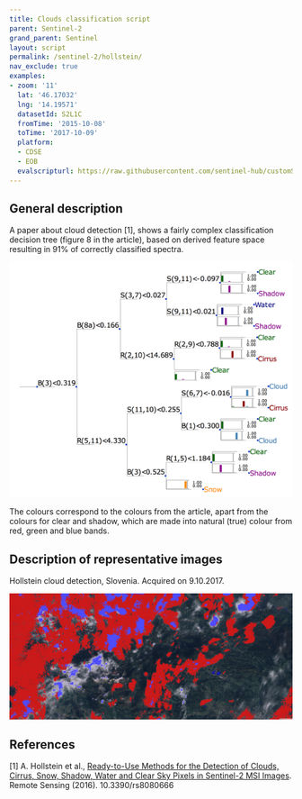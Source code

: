 ```yaml
---
title: Clouds classification script
parent: Sentinel-2
grand_parent: Sentinel
layout: script
permalink: /sentinel-2/hollstein/
nav_exclude: true
examples:
- zoom: '11'
  lat: '46.17032'
  lng: '14.19571'
  datasetId: S2L1C
  fromTime: '2015-10-08'
  toTime: '2017-10-09'
  platform:
  - CDSE
  - EOB
  evalscripturl: https://raw.githubusercontent.com/sentinel-hub/customScripts/master/sentinel-2/hollstein/script.js
---
```


## General description

A paper about cloud detection [1], shows a fairly complex classification decision tree (figure 8 in the article), based on derived feature space resulting in 91% of correctly classified spectra.

![The decision tree from [1][1]](fig/tree.png)

The colours correspond to the colours from the article, apart from the colours for clear and shadow, which are made into natural (true) colour from red, green and blue bands.

## Description of representative images

Hollstein cloud detection, Slovenia. Acquired on 9.10.2017.

![Hollstein](fig/fig1.png)

## References

[1] A. Hollstein et al., [Ready-to-Use Methods for the Detection of Clouds, Cirrus, Snow, Shadow, Water and Clear Sky Pixels in Sentinel-2 MSI Images](https://www.mdpi.com/2072-4292/8/8/666). Remote Sensing (2016). 10.3390/rs8080666
